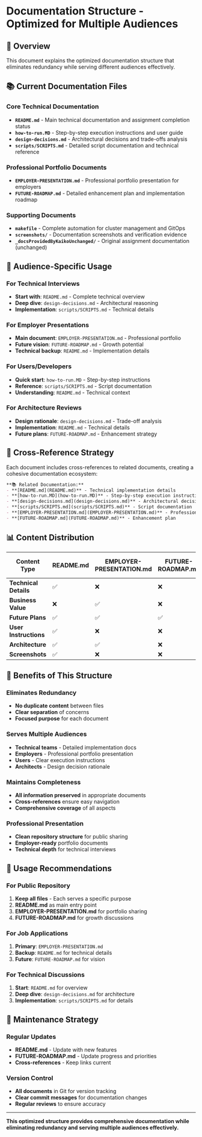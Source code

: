 # Documentation Structure - Optimized for Multiple Audiences

## 🎯 Overview

This document explains the optimized documentation structure that eliminates redundancy while serving different audiences effectively.

## 📚 Current Documentation Files

### **Core Technical Documentation**
- **`README.md`** - Main technical documentation and assignment completion status
- **`how-to-run.MD`** - Step-by-step execution instructions and user guide
- **`design-decisions.md`** - Architectural decisions and trade-offs analysis
- **`scripts/SCRIPTS.md`** - Detailed script documentation and technical reference

### **Professional Portfolio Documents**
- **`EMPLOYER-PRESENTATION.md`** - Professional portfolio presentation for employers
- **`FUTURE-ROADMAP.md`** - Detailed enhancement plan and implementation roadmap

### **Supporting Documents**
- **`makefile`** - Complete automation for cluster management and GitOps
- **`screenshots/`** - Documentation screenshots and verification evidence
- **`_docsProvidedByKaikoUnchanged/`** - Original assignment documentation (unchanged)

## 🎯 Audience-Specific Usage

### **For Technical Interviews**
- **Start with**: `README.md` - Complete technical overview
- **Deep dive**: `design-decisions.md` - Architectural reasoning
- **Implementation**: `scripts/SCRIPTS.md` - Technical details

### **For Employer Presentations**
- **Main document**: `EMPLOYER-PRESENTATION.md` - Professional portfolio
- **Future vision**: `FUTURE-ROADMAP.md` - Growth potential
- **Technical backup**: `README.md` - Implementation details

### **For Users/Developers**
- **Quick start**: `how-to-run.MD` - Step-by-step instructions
- **Reference**: `scripts/SCRIPTS.md` - Script documentation
- **Understanding**: `README.md` - Technical context

### **For Architecture Reviews**
- **Design rationale**: `design-decisions.md` - Trade-off analysis
- **Implementation**: `README.md` - Technical details
- **Future plans**: `FUTURE-ROADMAP.md` - Enhancement strategy

## 🔄 Cross-Reference Strategy

Each document includes cross-references to related documents, creating a cohesive documentation ecosystem:

```markdown
**📚 Related Documentation:**
- **[README.md](README.md)** - Technical implementation details
- **[how-to-run.MD](how-to-run.MD)** - Step-by-step execution instructions
- **[design-decisions.md](design-decisions.md)** - Architectural decisions
- **[scripts/SCRIPTS.md](scripts/SCRIPTS.md)** - Script documentation
- **[EMPLOYER-PRESENTATION.md](EMPLOYER-PRESENTATION.md)** - Professional portfolio
- **[FUTURE-ROADMAP.md](FUTURE-ROADMAP.md)** - Enhancement plan
```

## 📊 Content Distribution

| Content Type | README.md | EMPLOYER-PRESENTATION.md | FUTURE-ROADMAP.md | how-to-run.MD | design-decisions.md |
|--------------|-----------|-------------------------|-------------------|---------------|-------------------|
| **Technical Details** | ✅ | ❌ | ❌ | ❌ | ✅ |
| **Business Value** | ❌ | ✅ | ❌ | ❌ | ❌ |
| **Future Plans** | ✅ | ✅ | ✅ | ❌ | ✅ |
| **User Instructions** | ✅ | ❌ | ❌ | ✅ | ❌ |
| **Architecture** | ✅ | ✅ | ❌ | ❌ | ✅ |
| **Screenshots** | ✅ | ❌ | ❌ | ❌ | ❌ |

## 🎯 Benefits of This Structure

### **Eliminates Redundancy**
- **No duplicate content** between files
- **Clear separation** of concerns
- **Focused purpose** for each document

### **Serves Multiple Audiences**
- **Technical teams** - Detailed implementation docs
- **Employers** - Professional portfolio presentation
- **Users** - Clear execution instructions
- **Architects** - Design decision rationale

### **Maintains Completeness**
- **All information preserved** in appropriate documents
- **Cross-references** ensure easy navigation
- **Comprehensive coverage** of all aspects

### **Professional Presentation**
- **Clean repository structure** for public sharing
- **Employer-ready** portfolio documents
- **Technical depth** for technical interviews

## 🚀 Usage Recommendations

### **For Public Repository**
1. **Keep all files** - Each serves a specific purpose
2. **README.md** as main entry point
3. **EMPLOYER-PRESENTATION.md** for portfolio sharing
4. **FUTURE-ROADMAP.md** for growth discussions

### **For Job Applications**
1. **Primary**: `EMPLOYER-PRESENTATION.md`
2. **Backup**: `README.md` for technical details
3. **Future**: `FUTURE-ROADMAP.md` for vision

### **For Technical Discussions**
1. **Start**: `README.md` for overview
2. **Deep dive**: `design-decisions.md` for architecture
3. **Implementation**: `scripts/SCRIPTS.md` for details

## 📝 Maintenance Strategy

### **Regular Updates**
- **README.md** - Update with new features
- **FUTURE-ROADMAP.md** - Update progress and priorities
- **Cross-references** - Keep links current

### **Version Control**
- **All documents** in Git for version tracking
- **Clear commit messages** for documentation changes
- **Regular reviews** to ensure accuracy

---

**This optimized structure provides comprehensive documentation while eliminating redundancy and serving multiple audiences effectively.**
